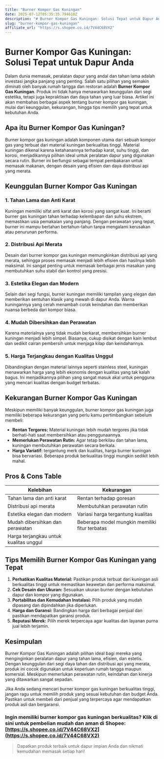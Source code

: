 ```yaml
---
title: "Burner Kompor Gas Kuningan"
date: 2025-07-12T05:35:35.794610Z
description: "# Burner Kompor Gas Kuningan: Solusi Tepat untuk Dapur Anda..."
slug: "burner-kompor-gas-kuningan"
affiliate_url: "https://s.shopee.co.id/7V44C68VX2"
---
```

# Burner Kompor Gas Kuningan: Solusi Tepat untuk Dapur Anda

Dalam dunia memasak, peralatan dapur yang andal dan tahan lama adalah investasi jangka panjang yang penting. Salah satu pilihan yang semakin diminati oleh banyak rumah tangga dan restoran adalah **Burner Kompor Gas Kuningan**. Produk ini tidak hanya menawarkan keunggulan dari segi estetika, tetapi juga kepraktisan dan daya tahan yang luar biasa. Artikel ini akan membahas berbagai aspek tentang burner kompor gas kuningan, mulai dari keunggulan, kekurangan, hingga tips memilih yang tepat untuk kebutuhan Anda.

## Apa itu Burner Kompor Gas Kuningan?

Burner kompor gas kuningan adalah komponen utama dari sebuah kompor gas yang terbuat dari material kuningan berkualitas tinggi. Material kuningan dikenal karena ketahanannya terhadap karat, suhu tinggi, dan korosi, menjadikannya pilihan ideal untuk peralatan dapur yang digunakan secara rutin. Burner ini berfungsi sebagai tempat pembakaran untuk memasak makanan, dengan desain yang efisien dan daya distribusi api yang merata.

## Keunggulan Burner Kompor Gas Kuningan

### 1. Tahan Lama dan Anti Karat

Kuningan memiliki sifat anti karat dan korosi yang sangat kuat. Ini berarti burner gas kuningan tahan terhadap kelembapan dan suhu ekstrem, memastikan usia pemakaian yang panjang. Dengan perawatan yang tepat, burner ini mampu bertahan bertahun-tahun tanpa mengalami kerusakan atau penurunan performa.

### 2. Distribusi Api Merata

Desain dari burner kompor gas kuningan memungkinkan distribusi api yang merata, sehingga proses memasak menjadi lebih efisien dan hasilnya lebih maksimal. Ini sangat penting untuk memasak berbagai jenis masakan yang membutuhkan suhu stabil dan kontrol yang presisi.

### 3. Estetika Elegan dan Modern

Selain dari segi fungsi, burner kuningan memiliki tampilan yang elegan dan memberikan sentuhan klasik yang mewah di dapur Anda. Warna kuningannya yang cerah menambah corak keindahan dan memberikan nuansa berbeda dari kompor biasa.

### 4. Mudah Dibersihkan dan Perawatan

Karena materialnya yang tidak mudah berkarat, membersihkan burner kuningan menjadi lebih simpel. Biasanya, cukup disikat dengan kain lembut dan sedikit cairan pembersih untuk menjaga kilap dan keindahannya.

### 5. Harga Terjangkau dengan Kualitas Unggul

Dibandingkan dengan material lainnya seperti stainless steel, kuningan menawarkan harga yang lebih ekonomis dengan kualitas yang tak kalah bagus. Ini menjadikannya pilihan yang sangat masuk akal untuk pengguna yang mencari kualitas dengan budget terbatas.

## Kekurangan Burner Kompor Gas Kuningan

Meskipun memiliki banyak keunggulan, burner kompor gas kuningan juga memiliki beberapa kekurangan yang perlu kamu pertimbangkan sebelum membeli:

- **Rentan Tergores:** Material kuningan lebih mudah tergores jika tidak berhati-hati saat membersihkan atau penggunaannya.
- **Memerlukan Perawatan Rutin:** Agar tetap berkilau dan tahan lama, kuningan membutuhkan perawatan secara berkala.
- **Harga Variatif:** tergantung merk dan kualitas, harga burner kuningan bisa bervariasi. Beberapa produk berkualitas tinggi mungkin sedikit lebih mahal.

## Pros & Cons Table

| Kelebihan                                                    | Kekurangan                                              |
|--------------------------------------------------------------|--------------------------------------------------------|
| Tahan lama dan anti karat                                   | Rentan terhadap goresan                                |
| Distribusi api merata                                       | Membutuhkan perawatan rutin                           |
| Estetika elegan dan modern                                   | Variasi harga tergantung kualitas                      |
| Mudah dibersihkan dan perawatan                              | Beberapa model mungkin memiliki fitur terbatas        |
| Harga terjangkau untuk kualitas unggul                        |                                                        |

## Tips Memilih Burner Kompor Gas Kuningan yang Tepat

1. **Perhatikan Kualitas Material:** Pastikan produk terbuat dari kuningan asli berkualitas tinggi untuk memastikan keawetan dan performa maksimal.
2. **Cek Desain dan Ukuran:** Sesuaikan ukuran burner dengan kebutuhan dapur dan kompor yang digunakan.
3. **Portabilitas dan Kemudahan Instalasi:** Pilih produk yang mudah dipasang dan dipindahkan jika diperlukan.
4. **Harga dan Garansi:** Bandingkan harga dari berbagai penjual dan pastikan mendapatkan garansi produk.
5. **Reputasi Merek:** Pilih merek terpercaya agar kualitas dan layanan purna jual lebih terjamin.

## Kesimpulan

Burner Kompor Gas Kuningan adalah pilihan ideal bagi mereka yang menginginkan peralatan dapur yang tahan lama, efisien, dan estetis. Dengan keunggulan dari segi daya tahan dan distribusi api yang merata, produk ini cocok digunakan untuk keperluan rumah tangga maupun komersial. Meskipun memerlukan perawatan rutin, keindahan dan kinerja yang ditawarkan sangat sepadan.

Jika Anda sedang mencari burner kompor gas kuningan berkualitas tinggi, jangan ragu untuk memilih produk yang sesuai kebutuhan dan budget Anda. Pastikan untuk membeli dari penjual yang terpercaya agar mendapatkan produk asli dan bergaransi.

### Ingin memiliki burner kompor gas kuningan berkualitas? Klik di sini untuk pembelian mudah dan aman di Shopee: [https://s.shopee.co.id/7V44C68VX2](https://s.shopee.co.id/7V44C68VX2)

> Dapatkan produk terbaik untuk dapur impian Anda dan nikmati kemudahan memasak setiap hari!
